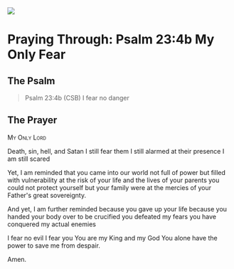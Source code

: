 <img class="intro-right" src="/images/art-paris-psalter.jpg">

# Praying Through: Psalm 23:4b My Only Fear

## The Psalm

>Psalm 23:4b (CSB)   I fear no danger

## The Prayer

<div style="font-variant: small-caps;">
My Only Lord
</div>

Death, sin, hell, and Satan
  I still fear them
  I still alarmed at their presence
  I am still scared

Yet, I am reminded
  that you came into our world
  not full of power
  but filled with vulnerability
  at the risk of your life
  and the lives of your parents
  you could not protect yourself
  but your family were at the mercies
  of your Father's great sovereignty.

And yet, I am further reminded
  because you gave up your life
  because you handed your body over to be crucified
  you defeated my fears
  you have conquered my actual enemies

I fear no evil
  I fear you
  You are my King and my God
  You alone have the power
  to save me
  from despair.

Amen.
